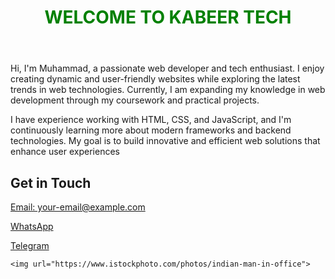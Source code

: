 <!DOCTYPE html>
<head>

</head>
<html>
  <body>
  <header>
    <h1 style="color: green; text-align: center;">WELCOME TO KABEER TECH</h1>
  </header>
  <main>
    <p>Hi, I'm Muhammad, a passionate web developer and tech enthusiast. I enjoy creating dynamic and user-friendly websites while exploring the latest trends in web technologies. Currently, I am expanding my knowledge in web development through my coursework and practical projects.

I have experience working with HTML, CSS, and JavaScript, and I'm continuously learning more about modern frameworks and backend technologies. My goal is to build innovative and efficient web solutions that enhance user experiences</p>
  </main>
  <footer>
    <div class="space-y-2 text-center md:text-left">
        <h2 class="text-lg font-semibold">Get in Touch</h2>
        <p><a href="mailto:kabiruusmanshamaki@gmail.com" class="text-blue-400 hover:underline">Email: your-email@example.com</a></p>
        <p><a href="https://wa.me/07089917073" class="text-green-400 hover:underline">WhatsApp</a></p>
        <p><a href="https://t.me/@mkabeer773" class="text-blue-300 hover:underline">Telegram</a></p>
    </div>
    
    <img url="https://www.istockphoto.com/photos/indian-man-in-office">
  </footer>
  </body>
</html>
